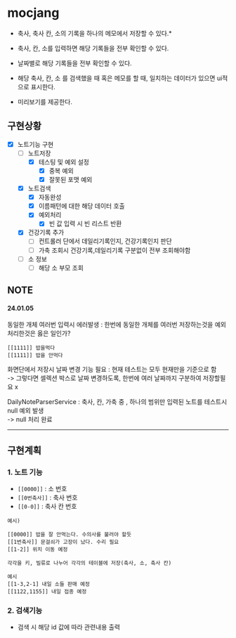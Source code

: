 # mocjang
- 축사, 축사 칸, 소의 기록을 하나의 메모에서 저장할 수 있다.*
- 축사, 칸, 소를 입력하면 해당 기록들을 전부 확인할 수 있다. 
- 날짜별로 해당 기록들을 전부 확인할 수 있다.

- 해당 축사, 칸, 소 를 검색했을 때 혹은 메모를 할 때, 일치하는 데이터가 있으면 ui적으로 표시한다.
- 미리보기를 제공한다.

## 구현상황
- [x] 노트기능 구현
  - [ ] 노트저장
    - [x] 테스팅 및 예외 설정
      - [x] 중복 예외
      - [x] 잘못된 포맷 예외
  - [x] 노트검색
    - [x] 자동완성
    - [x] 이름패턴에 대한 해당 데이터 호출
    - [x] 예외처리
      - [x] 빈 값 입력 시 빈 리스트 반환
  - [x] 건강기록 추가
    - [ ] 컨트롤러 단에서 데일리기록인지, 건강기록인지 판단
    - [ ] 가축 조회시 건강기록,데일리기록 구분없이 전부 조회해야함
  - [ ] 소 정보
    - [ ] 해당 소 부모 조회

## NOTE
#### 24.01.05

동일한 개체 여러번 입력시 에러발생 : 
한번에 동일한 개체를 여러번 저장하는것을 예외처리한것은 옳은 일인가?
```angular2html
[[1111]] 밥을먹다
[[1111]] 밥을 안먹다
```

화면단에서 저장시 날짜 변경 기능 필요 : 현재 테스트는 모두 현재만을 기준으로 함<br>
-> 그렇다면 셀렉션 박스로 날짜 변경하도록, 한번에 여러 날짜까지 구분하여 저장할필요 x

DailyNoteParserService : 축사, 칸, 가축 중 , 하나의 범위만 입력된 노트를 테스트시 null 예외 발생<br>
-> null 처리 완료

<hr>



## 구현계획
### 1. 노트 기능
- ```[[0000]]``` : 소 번호
- ```[[0번축사]]``` : 축사 번호
- ```[[0-0]]``` : 축사 칸 번호

```
예시)

[[0000]] 밥을 잘 안먹는다. 수의사를 불러야 할듯
[[1번축사]] 문걸쇠가 고장이 났다. 수리 필요
[[1-2]] 위치 이동 예정

각각을 키, 빌류로 나누어 각각의 테이블에 저장(축사, 소, 축사 칸)
```


```
예시
[[1-3,2-1] 내일 소들 판매 예정
[[1122,1155]] 내일 접종 예정
```
### 2. 검색기능
- 검색 시 해당 id 값에 따라 관련내용 출력
